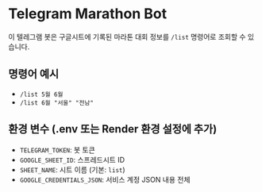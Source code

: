 # Telegram Marathon Bot

이 텔레그램 봇은 구글시트에 기록된 마라톤 대회 정보를 `/list` 명령어로 조회할 수 있습니다.

## 명령어 예시
- `/list 5월 6월`
- `/list 6월 "서울" "전남"`

## 환경 변수 (.env 또는 Render 환경 설정에 추가)
- `TELEGRAM_TOKEN`: 봇 토큰
- `GOOGLE_SHEET_ID`: 스프레드시트 ID
- `SHEET_NAME`: 시트 이름 (기본: `list`)
- `GOOGLE_CREDENTIALS_JSON`: 서비스 계정 JSON 내용 전체
